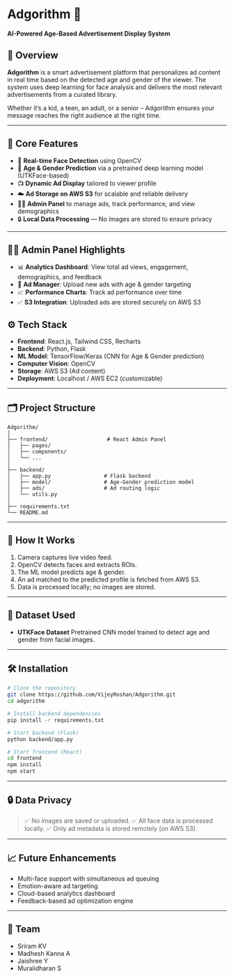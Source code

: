# Adgorithm 🎯

**AI-Powered Age-Based Advertisement Display System**

## 📌 Overview

**Adgorithm** is a smart advertisement platform that personalizes ad content in real time based on the detected age and gender of the viewer. The system uses deep learning for face analysis and delivers the most relevant advertisements from a curated library.

Whether it’s a kid, a teen, an adult, or a senior – Adgorithm ensures your message reaches the right audience at the right time.

---

## 🧠 Core Features

* 🎥 **Real-time Face Detection** using OpenCV
* 🎂 **Age & Gender Prediction** via a pretrained deep learning model (UTKFace-based)
* 📺 **Dynamic Ad Display** tailored to viewer profile
* ☁️ **Ad Storage on AWS S3** for scalable and reliable delivery
* 🧑‍💼 **Admin Panel** to manage ads, track performance, and view demographics
* 🔒 **Local Data Processing** — No images are stored to ensure privacy

---

## 🧑‍💼 Admin Panel Highlights


* 📊 **Analytics Dashboard**: View total ad views, engagement, demographics, and feedback
* 📂 **Ad Manager**: Upload new ads with age & gender targeting
* 📈 **Performance Charts**: Track ad performance over time
* ✅ **S3 Integration**: Uploaded ads are stored securely on AWS S3

## ⚙️ Tech Stack

* **Frontend**: React.js, Tailwind CSS, Recharts
* **Backend**: Python, Flask
* **ML Model**: TensorFlow/Keras (CNN for Age & Gender prediction)
* **Computer Vision**: OpenCV
* **Storage**: AWS S3 (Ad content)
* **Deployment**: Localhost / AWS EC2 (customizable)

---

## 🗂️ Project Structure

```
Adgorithm/
│
├── frontend/                   # React Admin Panel
│   ├── pages/
│   ├── components/
│   └── ...
│
├── backend/
│   ├── app.py                 # Flask backend
│   ├── model/                 # Age-Gender prediction model
│   ├── ads/                   # Ad routing logic
│   └── utils.py
│
├── requirements.txt
└── README.md
```

---

## 🚀 How It Works

1. Camera captures live video feed.
2. OpenCV detects faces and extracts ROIs.
3. The ML model predicts age & gender.
4. An ad matched to the predicted profile is fetched from AWS S3.
5. Data is processed locally; no images are stored.

---

## 🧪 Dataset Used

* **UTKFace Dataset**
  Pretrained CNN model trained to detect age and gender from facial images.

---

## 🛠️ Installation

```bash
# Clone the repository
git clone https://github.com/VijeyRoshan/Adgorithm.git
cd adgorithm

# Install backend dependencies
pip install -r requirements.txt

# Start backend (Flask)
python backend/app.py

# Start frontend (React)
cd frontend
npm install
npm start
```

---

## 🔒 Data Privacy

> ✅ No images are saved or uploaded.
> ✅ All face data is processed locally.
> ✅ Only ad metadata is stored remotely (on AWS S3).

---

## 📈 Future Enhancements

* Multi-face support with simultaneous ad queuing
* Emotion-aware ad targeting
* Cloud-based analytics dashboard
* Feedback-based ad optimization engine

---

## 🙌 Team

* Sriram KV
* Madhesh Kanna A
* Jaishree Y
* Muralidharan S
